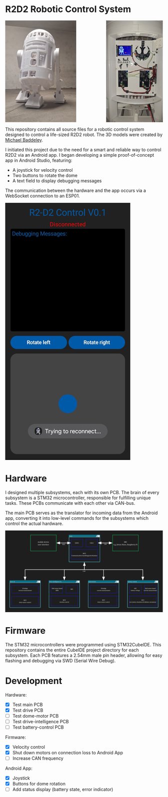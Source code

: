 # R2D2 Robotic Control System

<div style="display: flex; justify-content: space-between;">
  <img src="images/R2D2_full_body.png" width="45%">
  <img src="images/R2D2_pcbs.jpg" width="36%">
</div>

This repository contains all source files for a robotic control system designed to control a life-sized R2D2 robot. The 3D models were created by  [Michael Baddeley](https://www.patreon.com/mrbaddeley).

I initiated this project due to the need for a smart and reliable way to control R2D2 via an Android app. I began developing a simple proof-of-concept app in Android Studio, featuring:

- A joystick for velocity control
- Two buttons to rotate the dome
- A text field to display debugging messages

The communication between the hardware and the app occurs via a WebSocket connection to an ESP01.

![](images/R2D2_app.png)


# Hardware

I designed multiple subsystems, each with its own PCB. The brain of every subsystem is a STM32 microcontroller, responsible for fulfilling unique tasks. These PCBs communicate with each other via CAN-bus.

The main PCB serves as the translator for incoming data from the Android app, converting it into low-level commands for the subsystems which control the actual hardware. 

![](images/R2D2_hw.png)

# Firmware

The STM32 microcontrollers were programmed using STM32CubeIDE. This repository contains the entire CubeIDE project directory for each subsystem.
Each PCB features a 2.54mm male pin header, allowing for easy flashing and debugging via SWD (Serial Wire Debug).

# Development

Hardware:
- [x] Test main PCB
- [x] Test drive PCB
- [ ] Test dome-motor PCB
- [ ] Test drive-intelligence PCB
- [ ] Test battery-control PCB

Firmware:
- [x] Velocity control 
- [x] Shut down motors on connection loss to Android App
- [ ] Increase CAN frequency

Android App:
- [x] Joystick
- [x] Buttons for dome rotation
- [ ] Add status display (battery state, error indicator)
